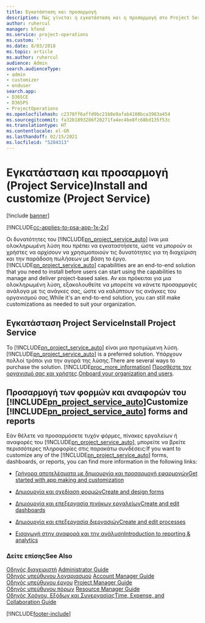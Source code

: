 ```yaml
---
title: Εγκατάσταση και προσαρμογή
description: Πώς γίνεται η εγκατάσταση και η προσαρμογή στο Project Service
author: ruhercul
manager: kfend
ms.service: project-operations
ms.custom: ''
ms.date: 8/03/2018
ms.topic: article
ms.author: ruhercul
audience: Admin
search.audienceType:
- admin
- customizer
- enduser
search.app:
- D365CE
- D365PS
- ProjectOperations
ms.openlocfilehash: c2378ff6affd9bc21b8e9afab4108bca3983a454
ms.sourcegitcommit: fa32b1893286f20271fa4ec4be8fc68bd135f53c
ms.translationtype: HT
ms.contentlocale: el-GR
ms.lasthandoff: 02/15/2021
ms.locfileid: "5284313"
---
```

# <a name="install-and-customize-project-service"></a><span data-ttu-id="0158c-103">Εγκατάσταση και προσαρμογή (Project Service)</span><span class="sxs-lookup"><span data-stu-id="0158c-103">Install and customize (Project Service)</span></span>

[!include [banner](../includes/psa-now-project-operations.md)]

[!INCLUDE[cc-applies-to-psa-app-1x-2x](../includes/cc-applies-to-psa-app-1x-2x.md)]

<span data-ttu-id="0158c-104">Οι δυνατότητες του [!INCLUDE[pn_project_service_auto](../includes/pn-project-service-auto.md)] ίναι μια ολοκληρωμένη λύση που πρέπει να εγκαταστήσετε, ώστε να μπορούν οι χρήστες να αρχίσουν να χρησιμοποιούν τις δυνατότητες για τη διαχείριση και την παράδοση πωλήσεων με βάση το έργο.</span><span class="sxs-lookup"><span data-stu-id="0158c-104">[!INCLUDE[pn_project_service_auto](../includes/pn-project-service-auto.md)] capabilities are an end-to-end solution that you need to install before users can start using the capabilities to manage and deliver project-based sales.</span></span> <span data-ttu-id="0158c-105">Αν και πρόκειται για μια ολοκληρωμένη λύση, εξακολουθείτε να μπορείτε να κάνετε προσαρμογές ανάλογα με τις ανάγκες σας, ώστε να καλύπτουν τις ανάγκες του οργανισμού σας.</span><span class="sxs-lookup"><span data-stu-id="0158c-105">While it's an end-to-end solution, you can still make customizations as needed to suit your organization.</span></span>  
<!-- TODO: I expect to find the information on how to get and install this here. Please find that and add it here. Same for Project Service.--> 
  
## <a name="install-project-service"></a><span data-ttu-id="0158c-106">Εγκατάσταση Project Service</span><span class="sxs-lookup"><span data-stu-id="0158c-106">Install Project Service</span></span>  
 <span data-ttu-id="0158c-107">Το [!INCLUDE[pn_project_service_auto](../includes/pn-project-service-auto.md)] είναι μια προτιμώμενη λύση.</span><span class="sxs-lookup"><span data-stu-id="0158c-107">[!INCLUDE[pn_project_service_auto](../includes/pn-project-service-auto.md)] is a preferred solution.</span></span> <span data-ttu-id="0158c-108">Υπάρχουν πολλοί τρόποι για την αγορά της λύσης.</span><span class="sxs-lookup"><span data-stu-id="0158c-108">There are several ways to purchase the solution.</span></span> [!INCLUDE[proc_more_information](../includes/proc-more-information.md)] <span data-ttu-id="0158c-109">[Προσθέστε τον οργανισμό σας και χρήστες](https://docs.microsoft.com/dynamics365/customerengagement/on-premises/admin/onboard-your-organization-and-users-to-dynamics-365-online).</span><span class="sxs-lookup"><span data-stu-id="0158c-109">[Onboard your organization and users](https://docs.microsoft.com/dynamics365/customerengagement/on-premises/admin/onboard-your-organization-and-users-to-dynamics-365-online).</span></span>  
  
## <a name="customize-pn_project_service_auto-forms-and-reports"></a><span data-ttu-id="0158c-110">Προσαρμογή των φορμών και αναφορών του [!INCLUDE[pn_project_service_auto](../includes/pn-project-service-auto.md)]</span><span class="sxs-lookup"><span data-stu-id="0158c-110">Customize [!INCLUDE[pn_project_service_auto](../includes/pn-project-service-auto.md)] forms and reports</span></span>  
 <span data-ttu-id="0158c-111">Εάν θέλετε να προσαρμόσετε τυχόν φόρμες, πίνακες εργαλείων ή αναφορές του [!INCLUDE[pn_project_service_auto](../includes/pn-project-service-auto.md)], μπορείτε να βρείτε περισσότερες πληροφορίες στις παρακάτω συνδέσεις:</span><span class="sxs-lookup"><span data-stu-id="0158c-111">If you want to customize any of the [!INCLUDE[pn_project_service_auto](../includes/pn-project-service-auto.md)] forms, dashboards, or reports, you can find more information in the following links:</span></span>  
  
- [<span data-ttu-id="0158c-112">Γρήγορα αποτελέσματα με δημιουργία και προσαρμογή εφαρμογών</span><span class="sxs-lookup"><span data-stu-id="0158c-112">Get started with app making and customization</span></span>](https://docs.microsoft.com/dynamics365/customerengagement/on-premises/customize/getting-started-customization)  
  
- [<span data-ttu-id="0158c-113">Δημιουργία και σχεδίαση φορμών</span><span class="sxs-lookup"><span data-stu-id="0158c-113">Create and design forms</span></span>](https://docs.microsoft.com/dynamics365/customerengagement/on-premises/customize/create-design-forms)  
  
- [<span data-ttu-id="0158c-114">Δημιουργία και επεξεργασία πινάκων εργαλείων</span><span class="sxs-lookup"><span data-stu-id="0158c-114">Create and edit dashboards</span></span>](https://docs.microsoft.com/dynamics365/customerengagement/on-premises/customize/create-edit-dashboards)  
  
- [<span data-ttu-id="0158c-115">Δημιουργία και επεξεργασία διεργασιών</span><span class="sxs-lookup"><span data-stu-id="0158c-115">Create and edit processes</span></span>](https://docs.microsoft.com/dynamics365/customerengagement/on-premises/customize/guide-staff-through-common-tasks-processes)  
  
- [<span data-ttu-id="0158c-116">Εισαγωγή στην αναφορά και την ανάλυση</span><span class="sxs-lookup"><span data-stu-id="0158c-116">Introduction to reporting & analytics</span></span>](https://docs.microsoft.com/dynamics365/customerengagement/on-premises/analytics/reporting-analytics-with-dynamics-365)  
  
### <a name="see-also"></a><span data-ttu-id="0158c-117">Δείτε επίσης</span><span class="sxs-lookup"><span data-stu-id="0158c-117">See Also</span></span>  
 <span data-ttu-id="0158c-118">[Οδηγός διαχειριστή](../psa/admin-guide.md) </span><span class="sxs-lookup"><span data-stu-id="0158c-118">[Administrator Guide](../psa/admin-guide.md) </span></span>  
 <span data-ttu-id="0158c-119">[Οδηγός υπεύθυνου λογαριασμού](../psa/account-manager-guide.md) </span><span class="sxs-lookup"><span data-stu-id="0158c-119">[Account Manager Guide](../psa/account-manager-guide.md) </span></span>  
 <span data-ttu-id="0158c-120">[Οδηγός υπεύθυνου έργου](../psa/project-manager-guide.md) </span><span class="sxs-lookup"><span data-stu-id="0158c-120">[Project Manager Guide](../psa/project-manager-guide.md) </span></span>  
 <span data-ttu-id="0158c-121">[Οδηγός υπεύθυνου πόρων](../psa/resource-manager-guide.md) </span><span class="sxs-lookup"><span data-stu-id="0158c-121">[Resource Manager Guide](../psa/resource-manager-guide.md) </span></span>  
 [<span data-ttu-id="0158c-122">Οδηγός Χρόνου, Εξόδων και Συνεργασίας</span><span class="sxs-lookup"><span data-stu-id="0158c-122">Time, Expense, and Collaboration Guide</span></span>](../psa/time-expense-collaboration-guide.md)


[!INCLUDE[footer-include](../includes/footer-banner.md)]
